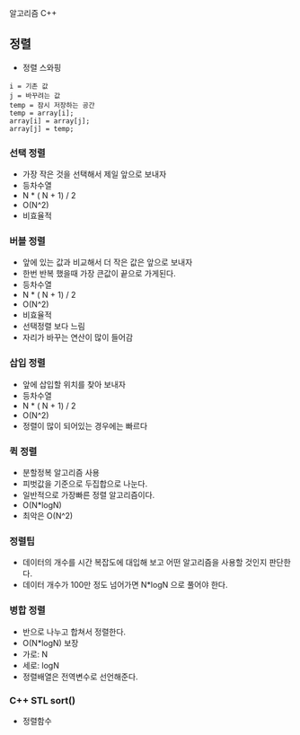 알고리즘 C++

## 정렬
- 정렬 스와핑
```
i = 기존 값
j = 바꾸려는 값
temp = 잠시 저장하는 공간
temp = array[i];
array[i] = array[j];
array[j] = temp;
```

### 선택 정렬
- 가장 작은 것을 선택해서 제일 앞으로 보내자
- 등차수열
- N * ( N + 1) / 2
- O(N^2)
- 비효율적

### 버블 정렬
- 앞에 있는 값과 비교해서 더 작은 값은 앞으로 보내자
- 한번 반복 했을때 가장 큰값이 끝으로 가게된다.
- 등차수열
- N * ( N + 1) / 2
- O(N^2)
- 비효율적
- 선택정렬 보다 느림  
- 자리가 바꾸는 연산이 많이 들어감

### 삽입 정렬
- 앞에 삽입할 위치를 찾아 보내자
- 등차수열
- N * ( N + 1) / 2
- O(N^2)
- 정렬이 많이 되어있는 경우에는 빠르다

### 퀵 정렬
- 분할정복 알고리즘 사용
- 피벗값을 기준으로 두집합으로 나눈다.
- 일반적으로 가장빠른 정렬 알고리즘이다.
- O(N*logN)
- 최악은 O(N^2)

### 정렬팁
- 데이터의 개수를 시간 복잡도에 대입해 보고 어떤 알고리즘을 사용할 것인지 판단한다.
- 데이터 개수가 100만 정도 넘어가면 N*logN 으로 풀어야 한다.


### 병합 정렬
- 반으로 나누고 합쳐서 정렬한다.
- O(N*logN) 보장
- 가로: N
- 세로: logN
- 정렬배열은 전역변수로 선언해준다.

### C++ STL sort()
- 정렬함수
